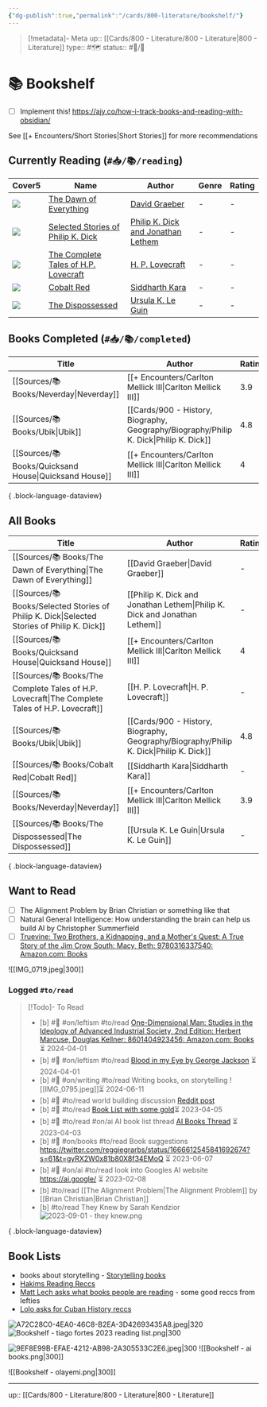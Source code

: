 ```yaml
---
{"dg-publish":true,"permalink":"/cards/800-literature/bookshelf/"}
---
```


> [!metadata]- Meta
> up:: [[Cards/800 - Literature/800 - Literature\|800 - Literature]]
> type:: #🗺 
> status:: #📝/🌱 

# 📚 Bookshelf 

- [ ] Implement this! https://ajy.co/how-i-track-books-and-reading-with-obsidian/


See [[+ Encounters/Short Stories\|Short Stories]] for more recommendations 
## Currently Reading (`#📥/📚/reading`)

<div><table class="dataview table-view-table"><thead class="table-view-thead"><tr class="table-view-tr-header"><th class="table-view-th"><span data-tag-name="p" class="el-p">Cover</span><span class="dataview small-text">5</span></th><th class="table-view-th"><span data-tag-name="p" class="el-p">Name</span></th><th class="table-view-th"><span data-tag-name="p" class="el-p">Author</span></th><th class="table-view-th"><span data-tag-name="p" class="el-p">Genre</span></th><th class="table-view-th"><span data-tag-name="p" class="el-p">Rating</span></th></tr></thead><tbody class="table-view-tbody"><tr><td><span data-is-embed="true" data-embed-type="image" class="el-embed-image el-p" data-tag-name="p"><img src="https://m.media-amazon.com/images/I/819UL7qQa5L._SY160.jpg" referrerpolicy="no-referrer"></span></td><td><span data-tag-name="p" class="el-p"><a data-tooltip-position="top" aria-label="Sources/📚 Books/The Dawn of Everything.md" data-href="Sources/📚 Books/The Dawn of Everything.md" href="Sources/📚 Books/The Dawn of Everything.md" class="internal-link data-link-icon data-link-icon-after data-link-text" target="_blank" rel="noopener" data-link-tags="#📥/📚/reading #📥/🟥 #on/books #🔥 #🔥" data-link-path="Sources/📚 Books/The Dawn of Everything.md" data-link-type="#📥/📚/reading" style="--data-link-tags: #📥/📚/reading #📥/🟥 #on/books #🔥 #🔥; --data-link-path: Sources/📚 Books/The Dawn of Everything.md; --data-link-type: #📥/📚/reading;">The Dawn of Everything</a></span></td><td><span data-tag-name="p" class="el-p"><a data-tooltip-position="top" aria-label="David Graeber" data-href="David Graeber" href="David Graeber" class="internal-link" target="_blank" rel="noopener">David Graeber</a></span></td><td><span data-tag-name="p" class="el-p">-</span></td><td><span data-tag-name="p" class="el-p">-</span></td></tr><tr><td><span data-is-embed="true" data-embed-type="image" class="el-embed-image el-p" data-tag-name="p"><img src="https://images-na.ssl-images-amazon.com/images/I/51MT5XYNcbL._SL200_.jpg" referrerpolicy="no-referrer"></span></td><td><span data-tag-name="p" class="el-p"><a data-tooltip-position="top" aria-label="Sources/📚 Books/Selected Stories of Philip K. Dick.md" data-href="Sources/📚 Books/Selected Stories of Philip K. Dick.md" href="Sources/📚 Books/Selected Stories of Philip K. Dick.md" class="internal-link data-link-icon data-link-icon-after data-link-text" target="_blank" rel="noopener" data-link-tags="#📥/📚/reading #📥/🟥 #on/books" data-link-path="Sources/📚 Books/Selected Stories of Philip K. Dick.md" data-link-type="#📥/📚/reading" style="--data-link-tags: #📥/📚/reading #📥/🟥 #on/books; --data-link-path: Sources/📚 Books/Selected Stories of Philip K. Dick.md; --data-link-type: #📥/📚/reading;">Selected Stories of Philip K. Dick</a></span></td><td><span data-tag-name="p" class="el-p"><a data-tooltip-position="top" aria-label="Philip K. Dick and Jonathan Lethem" data-href="Philip K. Dick and Jonathan Lethem" href="Philip K. Dick and Jonathan Lethem" class="internal-link" target="_blank" rel="noopener">Philip K. Dick and Jonathan Lethem</a></span></td><td><span data-tag-name="p" class="el-p">-</span></td><td><span data-tag-name="p" class="el-p">-</span></td></tr><tr><td><span data-is-embed="true" data-embed-type="image" class="el-embed-image el-p" data-tag-name="p"><img src="https://m.media-amazon.com/images/I/91LxwU-mKmL._SY160.jpg" referrerpolicy="no-referrer"></span></td><td><span data-tag-name="p" class="el-p"><a data-tooltip-position="top" aria-label="Sources/📚 Books/The Complete Tales of H.P. Lovecraft.md" data-href="Sources/📚 Books/The Complete Tales of H.P. Lovecraft.md" href="Sources/📚 Books/The Complete Tales of H.P. Lovecraft.md" class="internal-link data-link-icon data-link-icon-after data-link-text" target="_blank" rel="noopener" data-link-tags="#📥/📚/reading #📥/🟥 #on/books #on/cosmichorror #on/genre/horror #on/horror" data-link-path="Sources/📚 Books/The Complete Tales of H.P. Lovecraft.md" data-link-type="#📥/📚/reading" style="--data-link-tags: #📥/📚/reading #📥/🟥 #on/books #on/cosmichorror #on/genre/horror #on/horror; --data-link-path: Sources/📚 Books/The Complete Tales of H.P. Lovecraft.md; --data-link-type: #📥/📚/reading;">The Complete Tales of H.P. Lovecraft</a></span></td><td><span data-tag-name="p" class="el-p"><a data-tooltip-position="top" aria-label="H. P. Lovecraft" data-href="H. P. Lovecraft" href="H. P. Lovecraft" class="internal-link" target="_blank" rel="noopener">H. P. Lovecraft</a></span></td><td><span data-tag-name="p" class="el-p">-</span></td><td><span data-tag-name="p" class="el-p">-</span></td></tr><tr><td><span data-is-embed="true" data-embed-type="image" class="el-embed-image el-p" data-tag-name="p"><img src="https://m.media-amazon.com/images/I/91ghy9Loz2L._SY160.jpg" referrerpolicy="no-referrer"></span></td><td><span data-tag-name="p" class="el-p"><a data-tooltip-position="top" aria-label="Sources/📚 Books/Cobalt Red.md" data-href="Sources/📚 Books/Cobalt Red.md" href="Sources/📚 Books/Cobalt Red.md" class="internal-link data-link-icon data-link-icon-after data-link-text" target="_blank" rel="noopener" data-link-tags="#📥/📚/reading #📥/🟥 #on/books" data-link-path="Sources/📚 Books/Cobalt Red.md" data-link-type="#📥/📚/reading" style="--data-link-tags: #📥/📚/reading #📥/🟥 #on/books; --data-link-path: Sources/📚 Books/Cobalt Red.md; --data-link-type: #📥/📚/reading;">Cobalt Red</a></span></td><td><span data-tag-name="p" class="el-p"><a data-tooltip-position="top" aria-label="Siddharth Kara" data-href="Siddharth Kara" href="Siddharth Kara" class="internal-link" target="_blank" rel="noopener">Siddharth Kara</a></span></td><td><span data-tag-name="p" class="el-p">-</span></td><td><span data-tag-name="p" class="el-p">-</span></td></tr><tr><td><span data-is-embed="true" data-embed-type="image" class="el-embed-image el-p" data-tag-name="p"><img src="https://images-na.ssl-images-amazon.com/images/I/51QsKqrGFpL._SL200_.jpg" referrerpolicy="no-referrer"></span></td><td><span data-tag-name="p" class="el-p"><a data-tooltip-position="top" aria-label="Sources/📚 Books/The Dispossessed.md" data-href="Sources/📚 Books/The Dispossessed.md" href="Sources/📚 Books/The Dispossessed.md" class="internal-link data-link-icon data-link-icon-after data-link-text" target="_blank" rel="noopener" data-link-tags="#📥/📚/reading #📥/🟥 #on/books #on/scifi #❓ #on/quotes" data-link-path="Sources/📚 Books/The Dispossessed.md" data-link-type="#📥/📚/reading" style="--data-link-tags: #📥/📚/reading #📥/🟥 #on/books #on/scifi #❓ #on/quotes; --data-link-path: Sources/📚 Books/The Dispossessed.md; --data-link-type: #📥/📚/reading;">The Dispossessed</a></span></td><td><span data-tag-name="p" class="el-p"><a data-tooltip-position="top" aria-label="Ursula K. Le Guin" data-href="Ursula K. Le Guin" href="Ursula K. Le Guin" class="internal-link" target="_blank" rel="noopener">Ursula K. Le Guin</a></span></td><td><span data-tag-name="p" class="el-p">-</span></td><td><span data-tag-name="p" class="el-p">-</span></td></tr></tbody></table></div>

## Books Completed (`#📥/📚/completed`)

| Title                                                    | Author                                                                                    | Rating |
| -------------------------------------------------------- | ----------------------------------------------------------------------------------------- | ------ |
| [[Sources/📚 Books/Neverday\|Neverday]]               | [[+ Encounters/Carlton Mellick III\|Carlton Mellick III]]                              | 3.9    |
| [[Sources/📚 Books/Ubik\|Ubik]]                       | [[Cards/900 - History, Biography, Geography/Biography/Philip K. Dick\|Philip K. Dick]] | 4.8    |
| [[Sources/📚 Books/Quicksand House\|Quicksand House]] | [[+ Encounters/Carlton Mellick III\|Carlton Mellick III]]                              | 4      |

{ .block-language-dataview}

## All Books
| Title                                                                                              | Author                                                                                    | Rating |
| -------------------------------------------------------------------------------------------------- | ----------------------------------------------------------------------------------------- | ------ |
| [[Sources/📚 Books/The Dawn of Everything\|The Dawn of Everything]]                             | [[David Graeber\|David Graeber]]                                                          | \-     |
| [[Sources/📚 Books/Selected Stories of Philip K. Dick\|Selected Stories of Philip K. Dick]]     | [[Philip K. Dick and Jonathan Lethem\|Philip K. Dick and Jonathan Lethem]]                | \-     |
| [[Sources/📚 Books/Quicksand House\|Quicksand House]]                                           | [[+ Encounters/Carlton Mellick III\|Carlton Mellick III]]                              | 4      |
| [[Sources/📚 Books/The Complete Tales of H.P. Lovecraft\|The Complete Tales of H.P. Lovecraft]] | [[H. P. Lovecraft\|H. P. Lovecraft]]                                                      | \-     |
| [[Sources/📚 Books/Ubik\|Ubik]]                                                                 | [[Cards/900 - History, Biography, Geography/Biography/Philip K. Dick\|Philip K. Dick]] | 4.8    |
| [[Sources/📚 Books/Cobalt Red\|Cobalt Red]]                                                     | [[Siddharth Kara\|Siddharth Kara]]                                                        | \-     |
| [[Sources/📚 Books/Neverday\|Neverday]]                                                         | [[+ Encounters/Carlton Mellick III\|Carlton Mellick III]]                              | 3.9    |
| [[Sources/📚 Books/The Dispossessed\|The Dispossessed]]                                         | [[Ursula K. Le Guin\|Ursula K. Le Guin]]                                                  | \-     |

{ .block-language-dataview}

## Want to Read
- [ ] The Alignment Problem by Brian Christian or something like that
- [ ] Natural General Intelligence: How understanding the brain can help us build AI by Christopher Summerfield
- [ ] [Truevine: Two Brothers, a Kidnapping, and a Mother's Quest: A True Story of the Jim Crow South: Macy, Beth: 9780316337540: Amazon.com: Books](https://www.amazon.com/Truevine-Brothers-Kidnapping-Mothers-Quest/dp/0316337544/ref=nodl_?dplnkId=a080edcb-5a4b-41de-aa1f-1e4e15f20fc9#customerReviews)

![[IMG_0719.jpeg|300]]

### Logged `#to/read`
> [!Todo]- To Read
>  - [b] #🔗 #on/leftism #to/read [One-Dimensional Man: Studies in the Ideology of Advanced Industrial Society, 2nd Edition: Herbert Marcuse, Douglas Kellner: 8601404923456: Amazon.com: Books](https://www.amazon.com/One-Dimensional-Man-Ideology-Advanced-Industrial/dp/0807014176?nodl=1&dplnkId=e62a4211-ce96-4a63-a33a-d2740d5e542d) ⏳ 2024-04-01
> - [b] #🔗 #on/leftism #to/read [Blood in my Eye by George Jackson](https://www.amazon.com/Blood-My-Eye-George-Jackson/dp/0933121237) ⏳ 2024-04-01
> - [b] #🔗 #on/writing #to/read Writing books, on storytelling  ![[IMG_0795.jpeg]]⏳ 2024-06-11
> - [b] #🔗 #to/read  world building discussion [Reddit post](https://www.eleanorkonik.com/r/7ccf3f13?m=37414320-6f4a-4142-876f-18b8337cb0ef)
> - [b] #🔗 #to/read [Book List with some gold](https://twitter.com/mjmauboussin/status/1643237853202202625?s=61&t=gyRX2W0x81b80X8f34EMoQ)⏳ 2023-04-05
> - [b] #🔗 #to/read #on/ai AI book list thread [AI Books Thread](https://twitter.com/icreatelife/status/1642746818571255808?s=46&t=ltXPd0UXMbjM40a6oiE7aQ)  ⏳ 2023-04-03
> - [b] #🔗 #on/books #to/read Book suggestions https://twitter.com/reggiegrarbs/status/1666612545841692674?s=61&t=gyRX2W0x81b80X8f34EMoQ ⏳ 2023-06-07
> - [b] #🔗 #on/ai #to/read look into Googles AI website https://ai.google/ ⏳ 2023-02-08
> - [b] #to/read [[The Alignment Problem\|The Alignment Problem]] by [[Brian Christian\|Brian Christian]]
> - [b] #to/read They Knew by Sarah Kendzior ![2023-09-01 - they knew.png](/img/user/Extras/Attachments/2023-09-01%20-%20they%20knew.png)
> 
{ .block-language-dataview}

## Book Lists
- books about storytelling - [Storytelling books](https://www.instagram.com/p/C3WqotVrMfV/?igsh=dDlpeXV4ZWd0aWFn)
- [Hakims Reading Reccs](https://youtube.com/playlist?list=PLX80nwePTowtKU2w6LsstSESwfkiS0Zta&si=7J10mzyYQ3K6y8dC)
- [Matt Lech asks what books people are reading](https://x.com/mattlech/status/1784051318576869804?s=46) - some good reccs from lefties
- [Lolo asks for Cuban History reccs](https://x.com/loloverruled/status/1784677881878290616?s=46)

![A72C28C0-4EA0-46C8-B2EA-3D42693435A8.jpeg|320](/img/user/Extras/Attachments/A72C28C0-4EA0-46C8-B2EA-3D42693435A8.jpeg)
![Bookshelf - tiago fortes 2023 reading list.png|300](/img/user/Extras/Attachments/Bookshelf%20-%20tiago%20fortes%202023%20reading%20list.png)

![9EF8E99B-EFAE-4212-AB98-2A305533C2E6.jpeg|300](/img/user/Extras/Attachments/9EF8E99B-EFAE-4212-AB98-2A305533C2E6.jpeg)
![[Bookshelf - ai books.png|300]]

![[Bookshelf - olayemi.png|300]]


---
up:: [[Cards/800 - Literature/800 - Literature\|800 - Literature]]

